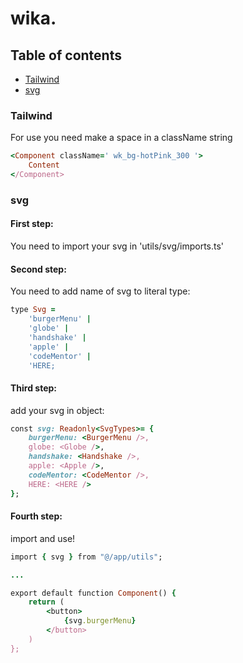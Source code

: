 # wika.

## Table of contents
* [Tailwind](#Tailwind)
* [svg](#svg)

### Tailwind

For use you need make a space in a className string

```ruby
<Component className=' wk_bg-hotPink_300 '>
    Content
</Component>
```

### svg

#### First step:

You need to import your svg in 'utils/svg/imports.ts'

#### Second step:

You need to add name of svg to literal type:

```ruby
type Svg =
    'burgerMenu' |
    'globe' |
    'handshake' |
    'apple' |
    'codeMentor' |
    'HERE;
```

#### Third step:

add your svg in object:

```ruby
const svg: Readonly<SvgTypes>= {
    burgerMenu: <BurgerMenu />,
    globe: <Globe />,
    handshake: <Handshake />,
    apple: <Apple />,
    codeMentor: <CodeMentor />,
    HERE: <HERE />
};
```

#### Fourth step:

import and use!

```ruby
import { svg } from "@/app/utils";

...

export default function Component() {
    return (
        <button>
            {svg.burgerMenu}
        </button>
    )
};
```
